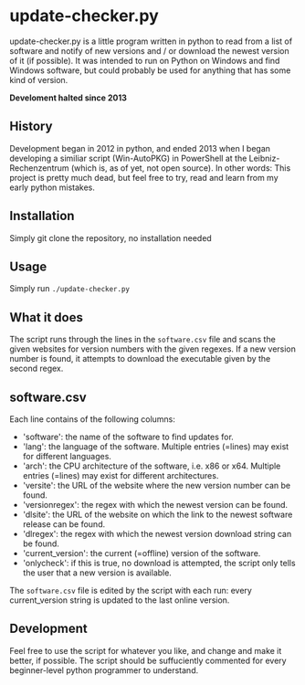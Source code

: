 # update-checker.py
update-checker.py is a little program written in python to read from a list of software and notify of new versions and / or download the newest version of it (if possible).
It was intended to run on Python on Windows and find Windows software, but could probably be used for anything that has some kind of version.

**Develoment halted since 2013**

## History
Development began in 2012 in python, and ended 2013 when I began developing a similiar script (Win-AutoPKG) in PowerShell at the Leibniz-Rechenzentrum (which is, as of yet, not open source).
In other words: This project is pretty much dead, but feel free to try, read and learn from my early python mistakes.

## Installation
Simply git clone the repository, no installation needed

## Usage
Simply run `./update-checker.py`

## What it does
The script runs through the lines in the `software.csv` file and scans the given websites for version numbers with the given regexes. If a new version number is found, it attempts to download the executable given by the second regex.

## software.csv
Each line contains of the following columns:
 * 'software': the name of the software to find updates for.
 * 'lang': the language of the software. Multiple entries (=lines) may exist for different languages.
 * 'arch': the CPU architecture of the software, i.e. x86 or x64. Multiple entries (=lines) may exist for different architectures.
 * 'versite': the URL of the website where the new version number can be found.
 * 'versionregex': the regex with which the newest version can be found.
 * 'dlsite': the URL of the website on which the link to the newest software release can be found.
 * 'dlregex': the regex with which the newest version download string can be found.
 * 'current_version': the current (=offline) version of the software.
 * 'onlycheck': if this is true, no download is attempted, the script only tells the user that a new version is available.

The `software.csv` file is edited by the script with each run: every current_version string is updated to the last online version.

## Development
Feel free to use the script for whatever you like, and change and make it better, if possible. The script should be suffuciently commented for every beginner-level python programmer to understand.
